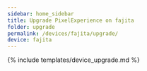 ```yaml
---
sidebar: home_sidebar
title: Upgrade PixelExperience on fajita
folder: upgrade
permalink: /devices/fajita/upgrade/
device: fajita
---
```

{% include templates/device_upgrade.md %}
